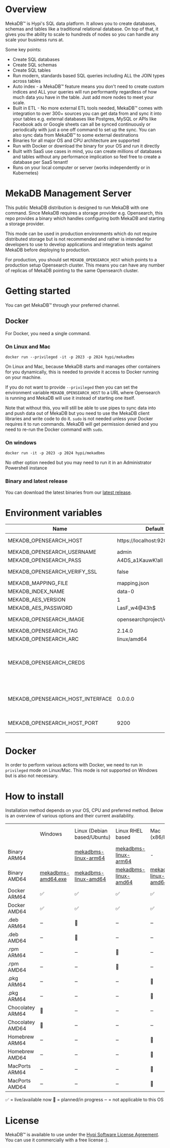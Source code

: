 # Overview

MekaDB™ is Hypi's SQL data platform.
It allows you to create databases, schemas and tables like a traditional relational database.
On top of that, it gives you the ability to scale to hundreds of nodes so you can handle any scale your business runs at.

Some key points:

* Create SQL databases
* Create SQL schemas
* Create SQL tables
* Run modern, standards based SQL queries including ALL the JOIN types across tables
* Auto index - a MekaDB™ feature means you don't need to create custom indices and ALL your queries will run performantly regardless of how much data you have in the table. Just add more nodes to meet your scale.
* Built in ETL - No more external ETL tools needed, MekaDB™ comes with integration to over 300+ sources you can get data from and sync it into your tables e.g. external databases like Postgres, MySQL or APIs like Facebook ads or Google sheets can all be synced continuously or periodically with just a one off command to set up the sync. You can also sync data from MekaDB™ to some external destinations
* Binaries for all major OS and CPU architecture are supported
* Run with Docker or download the binary for your OS and run it directly
* Built with SaaS use cases in mind, you can create millions of databases and tables without any performance implication so feel free to create a database per SaaS tenant!
* Runs on your local computer or server (works independently or in Kubernetes)

# MekaDB Management Server

This public MekaDB distribution is designed to run MekaDB with one command.
Since MekaDB requires a storage provider e.g. Opensearch, this repo provides a binary which handles configuring both MekaDB and starting a storage provider.

This mode can be used in production environments which do not require distributed storage but is not recommended and rather is intended for developers to use to develop applications and integration tests against MekaDB before deploying to production.

For production, you should set `MEKADB_OPENSEARCH_HOST` which points to a production setup Opensearch cluster. 
This means you can have any number of replicas of MekaDB pointing to the same Opensearch cluster.

# Getting started

You can get MekaDB™ through your preferred channel.

## Docker

For Docker, you need a single command.

### On Linux and Mac

    docker run --privileged -it -p 2023 -p 2024 hypi/mekadbms

On Linux and Mac, because MekaDB starts and manages other containers for you dynamically, this is needed to provide it access to Docker running on your machine.

If you do not want to provide `--privileged` then you can set the environment variable `MEKADB_OPENSEARCH_HOST` to a URL where Opensearch is running and MekaDB will use it instead of starting one itself.

Note that without this, you will still be able to use pipes to sync data into and push data out of MekaDB but you need to use the MekaDB client libraries and write code to do it.
`sudo` is not needed unless your Docker requires it to run commands. MekaDB will get permission denied and you need to re-run the Docker command with `sudo`.

### On windows
    docker run -it -p 2023 -p 2024 hypi/mekadbms
No other option needed but you may need to run it in an Administrator Powershell instance

### Binary and latest release
You can download the latest binaries from our [latest release](https://github.com/hypi-universe/mekadbms/releases/latest).

# Environment variables

| Name                             	| Default                      	| Comment                                                                                                                                                                                                                                                                                                                                      	|
|----------------------------------	|------------------------------	|----------------------------------------------------------------------------------------------------------------------------------------------------------------------------------------------------------------------------------------------------------------------------------------------------------------------------------------------	|
| MEKADB_OPENSEARCH_HOST           	| https://localhost:9200       	| Points to an Opensearch cluster where your data will be stored                                                                                                                                                                                                                                                                               	|
| MEKADB_OPENSEARCH_USERNAME       	| admin                        	| The username for the Opensearch admin account                                                                                                                                                                                                                                                                                                	|
| MEKADB_OPENSEARCH_PASS           	| A4DS_a1KauwK!aIl             	| You should really set your own!                                                                                                                                                                                                                                                                                                              	|
| MEKADB_OPENSEARCH_VERIFY_SSL     	| false                        	| Set to true if your opensearch cluster has a valid SSL certificate                                                                                                                                                                                                                                                                           	|
| MEKADB_MAPPING_FILE              	| mapping.json                 	| Hypi's default mapping.json is built in                                                                                                                                                                                                                                                                                                      	|
| MEKADB_INDEX_NAME                	| data-0                       	| The Opensearch index where your data is stored                                                                                                                                                                                                                                                                                               	|
| MEKADB_AES_VERSION               	| 1                            	|                                                                                                                                                                                                                                                                                                                                              	|
| MEKADB_AES_PASSWORD              	| LasF_w4@43h$                 	| You should really set your own!                                                                                                                                                                                                                                                                                                              	|
| MEKADB_OPENSEARCH_IMAGE          	| opensearchproject/opensearch 	| Technically could possible be Elasticsearch but not officially supported                                                                                                                                                                                                                                                                     	|
| MEKADB_OPENSEARCH_TAG            	| 2.14.0                       	|                                                                                                                                                                                                                                                                                                                                              	|
| MEKADB_OPENSEARCH_ARC            	| linux/amd64                  	| We try to detect it but can be wrong so set if needed                                                                                                                                                                                                                                                                                        	|
| MEKADB_OPENSEARCH_CREDS          	|                              	| If you set the MEKADB_OPENSEARCH_IMAGE to a private registry, provide a  JSON object like `{"username":"user", "password":"pass","serveraddress":"private.host.com"}`  Other supported keys in the JSON are: * `auth` * `email` * `identitytoken` * `registrytoken`  Which ones you need depending on the auth method your registry supports 	|
| MEKADB_OPENSEARCH_HOST_INTERFACE 	| 0.0.0.0                      	| If you don't set `MEKADB_OPENSEARCH_HOST` MekaDB will start opensearch for you. It will bind Opensearch to this network interface.  For production/servers you may not want Opensearch listening to requests directly from the internet so change this to an internal interface.                                                             	|
| MEKADB_OPENSEARCH_HOST_PORT      	| 9200                         	| The port MekaDB will start Opensearch on if you do not set `MEKADB_OPENSEARCH_HOST`                                                                                                                                                                                                                                                          	|
|                                  	|                              	|                                                                                                                                                                                                                                                                                                                                              	|

# Docker
In order to perform various actions with Docker, we need to run in `privileged` mode on Linux/Mac.
This mode is not supported on Windows but is also not necessary.

# How to install

Installation method depends on your OS, CPU and preferred method. Below is an overview of various options and their current availability.


|                  |                                                                                                             |                                                                                                                 |                  |                                                                                                                  |                                                                                                                |
|------------------|-------------------------------------------------------------------------------------------------------------|-----------------------------------------------------------------------------------------------------------------|------------------|------------------------------------------------------------------------------------------------------------------|----------------------------------------------------------------------------------------------------------------|
|                  | Windows                                                                                                     | Linux (Debian based/Ubuntu)                                                                                     | Linux RHEL based | Mac (x86/Intel)                                                                                                  | Mac (ARM64/M1-4)                                                                                               |
| Binary ARM64     |                                                                                                             | [mekadbms-linux-arm64](https://github.com/hypi-universe/mekadbms/releases/latest/download/mekadbms-linux-arm64) | [mekadbms-linux-arm64](https://github.com/hypi-universe/mekadbms/releases/latest/download/mekadbms-linux-arm64)                | -                                                                                                                | [mekadbms-mac-arm64](https://github.com/hypi-universe/mekadbms/releases/latest/download/mekadbms-darwin-arm64) |
| Binary AMD64     | [mekadbms-amd64.exe](https://github.com/hypi-universe/mekadbms/releases/latest/download/mekadbms-amd64.exe) | [mekadbms-linux-amd64](https://github.com/hypi-universe/mekadbms/releases/latest/download/mekadbms-linux-amd64) | [mekadbms-linux-amd64](https://github.com/hypi-universe/mekadbms/releases/latest/download/mekadbms-linux-amd64)                | [mekadbms-linux-amd64](https://github.com/hypi-universe/mekadbms/releases/latest/download/mekadbms-darwin-arm64) | [mekadbms-mac-amd64](https://github.com/hypi-universe/mekadbms/releases/latest/download/mekadbms-darwin-amd64) |
| Docker ARM64     | ✅                                                                                                           | ✅                                                                                                               | ✅                | ✅                                                                                                                | ✅                                                                                                              |
| Docker AMD64     | ✅                                                                                                           | ✅                                                                                                               | ✅                | ✅                                                                                                                | ✅                                                                                                              |
| .deb ARM64       | ‒                                                                                                           | 🚧                                                                                                              | ‒                | ‒                                                                                                                | ‒                                                                                                              |
| .deb AMD64       | ‒                                                                                                           | 🚧                                                                                                              | ‒                | ‒                                                                                                                | ‒                                                                                                              |
| .rpm ARM64       | ‒                                                                                                           | ‒                                                                                                               | 🚧               | ‒                                                                                                                | ‒                                                                                                              |
| .rpm AMD64       | ‒                                                                                                           | ‒                                                                                                               | 🚧               | ‒                                                                                                                | ‒                                                                                                              |
| .pkg ARM64       | ‒                                                                                                           | ‒                                                                                                               | ‒                | 🚧                                                                                                               | 🚧                                                                                                             |
| .pkg ARM64       | ‒                                                                                                           | ‒                                                                                                               | ‒                | 🚧                                                                                                               | 🚧                                                                                                             |
| Chocolatey ARM64 | 🚧                                                                                                          | ‒                                                                                                               | ‒                | ‒                                                                                                                | ‒                                                                                                              |
| Chocolatey AMD64 | 🚧                                                                                                          | ‒                                                                                                               | ‒                | ‒                                                                                                                | ‒                                                                                                              |
| Homebrew ARM64   | ‒                                                                                                           | ‒                                                                                                               | ‒                | 🚧                                                                                                               | 🚧                                                                                                             |
| Homebrew AMD64   | ‒                                                                                                           | ‒                                                                                                               | ‒                | 🚧                                                                                                               | 🚧                                                                                                             |
| MacPorts ARM64   | ‒                                                                                                           | ‒                                                                                                               | ‒                | 🚧                                                                                                               | 🚧                                                                                                             |
| MacPorts AMD64   | ‒                                                                                                           | ‒                                                                                                               | ‒                | 🚧                                                                                                               | 🚧                                                                                                             |

✅ = live/available now
🚧 = planned/in progress
‒  = not applicable to this OS

# License
MekaDB™ is available to use under the [Hypi Software License Agreement](https://github.com/hypi-universe/mekadbms/blob/main/LICENSE.md).  You can use it commercially with a free license :).
